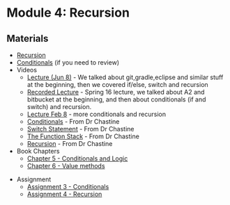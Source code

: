 Module 4: Recursion
===
## Materials
* [Recursion](../../content/Recursion.md)
* [Conditionals](../../content/Conditionals.md) (if you need to review)
* Videos
	+ [Lecture (Jun 8)](https://youtu.be/lmH3fjaW8e4) - We talked about git,gradle,eclipse and similar stuff at the beginning, then we covered if/else, switch and recursion
	+ [Recorded Lecture](https://youtu.be/y4fTxQ125Kc) - Spring 16 lecture, we talked about A2 and bitbucket at the beginning, and then about conditionals (if and switch) and recursion.
    + [Lecture Feb 8](https://youtu.be/Q4n6_9yo8_Q) - more conditionals and recursion
    + [Conditionals](https://www.youtube.com/watch?v=dlwcV3WPtsc&list=UUSH2TieRlco7uQOGU8Vppnw) - From Dr Chastine
    + [Switch Statement](https://www.youtube.com/watch?v=LizCC2SD_Pc&list=UUSH2TieRlco7uQOGU8Vppnw) - From Dr Chastine 
    + [The Function Stack]( https://www.youtube.com/watch?v=jRcll9qY6b0&list=UUSH2TieRlco7uQOGU8Vppnw) - From Dr Chastine
    + [Recursion](https://www.youtube.com/watch?v=PORo1ut9kMs&list=UUSH2TieRlco7uQOGU8Vppnw) - From Dr Chastine
* Book Chapters
    + [Chapter 5 - Conditionals and Logic](http://greenteapress.com/thinkjava6/html/thinkjava6006.html)
    + [Chapter 6 - Value methods](http://greenteapress.com/thinkjava6/html/thinkjava6007.html)
+ Assignment
    + [Assignment 3 - Conditionals](Assignments/A3.md)
    + [Assignment 4 - Recursion](Assignments/A4.md)
